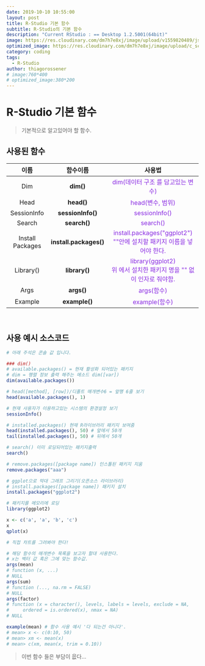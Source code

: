 ```yaml
---
date: 2019-10-10 10:55:00
layout: post
title: R-Studio 기본 함수
subtitle: R-Studio의 기본 함수
description: "Current RStudio : == Desktop 1.2.5001(64bit)"
image: https://res.cloudinary.com/dm7h7e8xj/image/upload/v1559820489/js-code_n83m7a.jpg
optimized_image: https://res.cloudinary.com/dm7h7e8xj/image/upload/c_scale,w_380/v1559820489/js-code_n83m7a.jpg
category: coding
tags:
  - R-Studio
author: thiagorossener
# image:760*400
# optimized_image:380*200
---
```


# R-Studio 기본 함수
> 기본적으로 알고있어야 할 함수.<br>

## 사용된 함수

| 이름 | 함수이름 | 사용법 |
|:---:|:---:|:---:|
| Dim | **dim()** | <span style="color:blueviolet">dim(데이터 구조 를 담고있는 변수) |
| Head | **head()** | <span style="color:blueviolet">head(변수, 범위) |
| SessionInfo | **sessionInfo()** | <span style="color:blueviolet">sessionInfo() |
| Search | **search()** | <span style="color:blueviolet">search() |
| Install Packages | **install.packages()** | <span style="color:blueviolet">install.packages("ggplot2")<br> ""안에 설치할 패키지 이름을 넣어야 한다. |
| Library() | **library()** | <span style="color:blueviolet">library(ggplot2)<br>위 에서 설치한 패키지 명을 "" 없이 인자로 줘야함. |
| Args | **args()** | <span style="color:blueviolet">args(함수) |
| Example | **example()** | <span style="color:blueviolet">example(함수) |


<br>

## 사용 예시 소스코드

```r
# 아래 주석은 콘솔 값 입니다.

### dim()
# available.packages() = 현재 활성화 되어있는 패키지
# dim = 행렬 정보 출력 해주는 메소드 dim([var])
dim(available.packages())

# head([method], [row])/디폴트 매개변수6 = 앞행 6줄 보기
head(available.packages(), 1)

# 현재 사용자가 이용하고있는 시스템의 환경설정 보기
sessionInfo()

# installed.packages() 현재 R라이브러리 패키지 보여줌
head(installed.packages(), 50) # 앞에서 50개
tail(installed.packages(), 50) # 뒤에서 50개

# search() 이미 로딩되어있는 패키지출력
search()

# remove.packages([package name]) 인스톨된 패키지 지움
remove.packages("aaa")

# ggplot으로 막대 그래프 그리기(오픈소스 라이브러리)
# install.packages([package name]) 패키지 설치
install.packages("ggplot2")

# 패키지를 메모리에 로딩
library(ggplot2)

x <- c('a', 'a', 'b', 'c')
x
qplot(x)

# 직접 차트를 그려봐야 한다!

# 해당 함수의 매개변수 목록을 보고자 할대 사용한다.
# x는 벡터 값 혹은 그에 맞는 함수값.
args(mean)
# function (x, ...) 
# NULL
args(sum)
# function (..., na.rm = FALSE) 
# NULL
args(factor)
# function (x = character(), levels, labels = levels, exclude = NA, 
#     ordered = is.ordered(x), nmax = NA) 
# NULL

example(mean) # 함수 사용 예시 '다 되는건 아니다'.
# mean> x <- c(0:10, 50)
# mean> xm <- mean(x)
# mean> c(xm, mean(x, trim = 0.10))

```

> 이번 함수 들은 부담이 읎다...